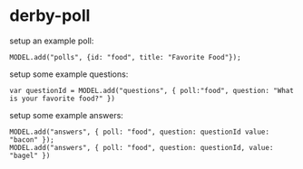 derby-poll
=============


setup an example poll:
```
MODEL.add("polls", {id: "food", title: "Favorite Food"});
```


setup some example questions:
```
var questionId = MODEL.add("questions", { poll:"food", question: "What is your favorite food?" })
```

setup some example answers:
```
MODEL.add("answers", { poll: "food", question: questionId value: "bacon" });
MODEL.add("answers", { poll: "food", question: questionId, value: "bagel" })
```
